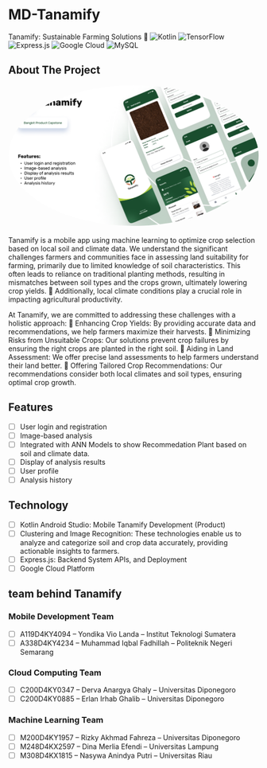 # MD-Tanamify
Tanamify: Sustainable Farming Solutions 🌱
![Kotlin](https://img.shields.io/badge/kotlin-%237F52FF.svg?style=for-the-badge&logo=kotlin&logoColor=white) ![TensorFlow](https://img.shields.io/badge/TensorFlow-%23FF6F00.svg?style=for-the-badge&logo=TensorFlow&logoColor=white) ![Express.js](https://img.shields.io/badge/express.js-%23404d59.svg?style=for-the-badge&logo=express&logoColor=%2361DAFB) ![Google Cloud](https://img.shields.io/badge/GoogleCloud-%234285F4.svg?style=for-the-badge&logo=google-cloud&logoColor=white) ![MySQL](https://img.shields.io/badge/mysql-4479A1.svg?style=for-the-badge&logo=mysql&logoColor=white)

## About The Project

<div align="center">
  <img src="./Tanamify-Preview.png" alt="Tanamify" width="auto" height="auto"  style="border-radius:50%">    
</div>
<br />
Tanamify is a mobile app using machine learning to optimize crop selection based on local soil and climate data.
We understand the significant challenges farmers and communities face in assessing land suitability for farming, primarily due to limited knowledge of soil characteristics. This often leads to reliance on traditional planting methods, resulting in mismatches between soil types and the crops grown, ultimately lowering crop yields. 🌾 Additionally, local climate conditions play a crucial role in impacting agricultural productivity.

At Tanamify, we are committed to addressing these challenges with a holistic approach:
🌟 Enhancing Crop Yields: By providing accurate data and recommendations, we help farmers maximize their harvests.
🌟 Minimizing Risks from Unsuitable Crops: Our solutions prevent crop failures by ensuring the right crops are planted in the right soil.
🌟 Aiding in Land Assessment: We offer precise land assessments to help farmers understand their land better.
🌟 Offering Tailored Crop Recommendations: Our recommendations consider both local climates and soil types, ensuring optimal crop growth.


## Features

- [ ] User login and registration
- [ ] Image-based analysis
- [ ] Integrated with ANN Models to show Recommedation Plant based on soil and climate data.
- [ ] Display of analysis results
- [ ] User profile
- [ ] Analysis history

## Technology
- [ ] Kotlin Android Studio: Mobile Tanamify Development (Product)
- [ ] Clustering and Image Recognition: These technologies enable us to analyze and categorize soil and crop data accurately, providing actionable insights to farmers.
- [ ] Express.js: Backend System APIs, and Deployment
- [ ] Google Cloud Platform

## team behind Tanamify

### Mobile Development Team
- [ ] A119D4KY4094 – Yondika Vio Landa – Institut Teknologi Sumatera
- [ ] A338D4KY4234 – Muhammad Iqbal Fadhillah – Politeknik Negeri Semarang

### Cloud Computing Team
- [ ] C200D4KY0347 – Derva Anargya Ghaly – Universitas Diponegoro
- [ ] C200D4KY0885 – Erlan Irhab Ghalib – Universitas Diponegoro

### Machine Learning Team
- [ ] M200D4KY1957 – Rizky Akhmad Fahreza – Universitas Diponegoro
- [ ] M248D4KX2597 – Dina Merlia Efendi – Universitas Lampung
- [ ] M308D4KX1815 – Nasywa Anindya Putri – Universitas Riau
